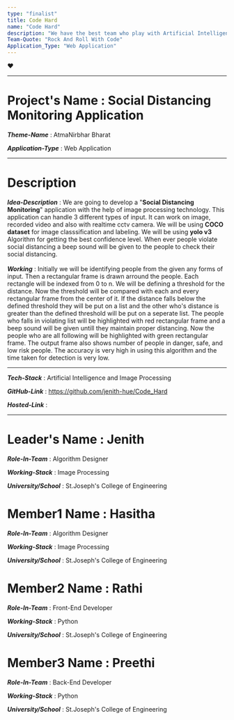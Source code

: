 ```yaml
---
type: "finalist"                   
title: Code Hard  
name: "Code Hard"
description: "We have the best team who play with Artificial Intelligence and Machine Learning at it's peak"
Team-Quote: "Rock And Roll With Code"
Application_Type: "Web Application"
---
```

:heart:

---

# Project's Name : Social Distancing Monitoring Application

_**Theme-Name**_ : AtmaNirbhar Bharat

_**Application-Type**_ : Web Application

---

# Description

_**Idea-Description**_ :   We are going to develop a "**Social Distancing Monitoring**" application with the help of image processing technology. This application can handle 3 different types of input. It can work on image, recorded video and also with realtime cctv camera. We will be using **COCO dataset** for image classsification and labeling. We will be using **yolo v3** Algorithm for getting the best confidence level. When ever people violate social distancing a beep sound will be given to the people to check their social distancing.
<br>
<br>
_**Working**_ : Initially we will be identifying people from the given any forms of input. Then a rectangular frame is drawn arround the people. Each rectangle will be indexed from 0 to n. We will be defining a threshold for the distance. Now the threshold will be compared with each and every rectangular frame from the center of it. If the distance falls below the defined threshold they will be put on a list and the other who's distance is greater than the defined threshold will be put on a seperate list. The people who falls in violating list will be highlighted with red rectangular frame and a beep sound will be given untill they maintain proper distancing. Now the people who are all following will be highlighted with green rectangular frame. The output frame also shows number of people in danger, safe, and low risk people. The accuracy is very high in using this algorithm and the time taken for detection is very low.

---

_**Tech-Stack**_  : Artificial Intelligence and Image Processing 

_**GitHub-Link**_ : https://github.com/jenith-hue/Code_Hard   

_**Hosted-Link**_ :   


---


# Leader's Name : Jenith

_**Role-In-Team**_  : Algorithm Designer

_**Working-Stack**_ : Image Processing

_**University/School**_ : St.Joseph's College of Engineering


# Member1 Name : Hasitha

_**Role-In-Team**_  : Algorithm Designer

_**Working-Stack**_ : Image Processing

_**University/School**_ : St.Joseph's College of Engineering



# Member2 Name : Rathi

_**Role-In-Team**_  : Front-End Developer

_**Working-Stack**_ : Python

_**University/School**_ : St.Joseph's College of Engineering



# Member3 Name : Preethi

_**Role-In-Team**_  : Back-End Developer

_**Working-Stack**_ : Python

_**University/School**_ : St.Joseph's College of Engineering






